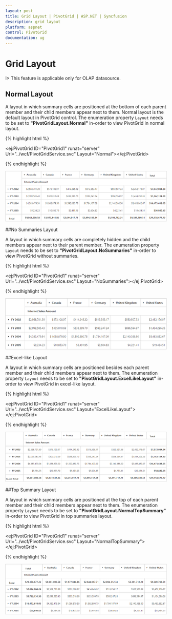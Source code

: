 ```yaml
---
layout: post
title: Grid Layout | PivotGrid | ASP.NET | Syncfusion
description: grid layout
platform: aspnet
control: PivotGrid
documentation: ug
---
```


# Grid Layout

I> This feature is applicable only for OLAP datasource.

## Normal Layout

A layout in which summary cells are positioned at the bottom of each parent member and their child members appear next to them. Normal layout is the default layout in PivotGrid control. The enumeration property `Layout` needs to be set to **"PivotGridLayout.Normal"** in-order to view PivotGrid in normal layout. 

{% highlight html %}

<ej:PivotGrid ID="PivotGrid1" runat="server" Url="../wcf/PivotGridService.svc" Layout="Normal"></ej:PivotGrid>

{% endhighlight %}

![](Grid-Layout_images/layout-normal.png) 

##No Summaries Layout

A layout in which summary cells are completely hidden and the child members appear next to their parent member.  The enumeration property `Layout` needs to be set to **"PivotGridLayout.NoSummaries"** in-order to view PivotGrid without summaries. 

{% highlight html %}

<ej:PivotGrid ID="PivotGrid1" runat="server" Url="../wcf/PivotGridService.svc" Layout="NoSummaries"></ej:PivotGrid>

{% endhighlight %}

![](Grid-Layout_images/layout-nosummary.png) 


##Excel-like Layout

A layout in which summary cells are positioned besides each parent member and their child members appear next to them. The enumeration property `Layout` needs to be set to **"PivotGridLayout.ExcelLikeLayout"** in-order to view PivotGrid in excel-like layout.

{% highlight html %}

<ej:PivotGrid ID="PivotGrid1" runat="server" Url="../wcf/PivotGridService.svc" Layout="ExcelLikeLayout"></ej:PivotGrid>

{% endhighlight %}

![](Grid-Layout_images/layout-excel.png) 	

##Top Summary Layout 

A layout in which summary cells are positioned at the top of each parent member and their child members appear next to them. The enumeration property `Layout` needs to be set to **"PivotGridLayout.NormalTopSummary"** in-order to view PivotGrid in top summaries layout.

{% highlight html %}

<ej:PivotGrid ID="PivotGrid1" runat="server" Url="../wcf/PivotGridService.svc" Layout="NormalTopSummary"></ej:PivotGrid>

{% endhighlight %}

![](Grid-Layout_images/layout-top.png)  

